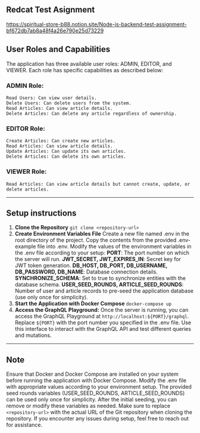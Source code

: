 ## Redcat Test Asignment

https://spiritual-store-b88.notion.site/Node-js-backend-test-assignment-bf672db7ab8a48f4a26e790e25d73229

## User Roles and Capabilities
The application has three available user roles: ADMIN, EDITOR, and VIEWER. Each role has specific capabilities as described below:

### ADMIN Role:
    Read Users: Can view user details.
    Delete Users: Can delete users from the system.
    Read Articles: Can view article details.
    Delete Articles: Can delete any article regardless of ownership.

### EDITOR Role:
    Create Articles: Can create new articles.
    Read Articles: Can view article details.
    Update Articles: Can update its own articles.
    Delete Articles: Can delete its own articles.

### VIEWER Role:
    Read Articles: Can view article details but cannot create, update, or delete articles.

------------


## Setup instructions
1. **Clone the Repository**
   `git clone <repository-url>`
2.  **Create Environment Variables File**
    Create a new file named .env in the root directory of the project.
    Copy the contents from the provided .env-example file into .env.
    Modify the values of the environment variables in the .env file according to your setup:
    **PORT**: The port number on which the server will run.
    **JWT_SECRET, JWT_EXPIRES_IN**: Secret key for JWT token generation.
    **DB_HOST, DB_PORT, DB_USERNAME, DB_PASSWORD, DB_NAME**: Database connection details.
    **SYNCHRONIZE_SCHEMA**: Set to true to synchronize entities with the database schema.
    **USER_SEED_ROUNDS, ARTICLE_SEED_ROUNDS**: Number of user and article records to pre-seed the application database (use only once for simplicity).
3. **Start the Application with Docker Compose**
   `docker-compose up`
4. **Access the GraphQL Playground:**
   Once the server is running, you can access the GraphQL Playground at `http://localhost:${PORT}/graphql`. Replace `${PORT}`  with the port number you specified in the .env file. Use this interface to interact with the GraphQL API and test different queries and mutations.

------------


## Note
Ensure that Docker and Docker Compose are installed on your system before running the application with Docker Compose.
Modify the .env file with appropriate values according to your environment setup.
The provided seed rounds variables (USER_SEED_ROUNDS, ARTICLE_SEED_ROUNDS) can be used only once for simplicity. After the initial seeding, you can remove or modify these variables as needed.
Make sure to replace `<repository-url>` with the actual URL of the Git repository when cloning the repository.
If you encounter any issues during setup, feel free to reach out for assistance.
